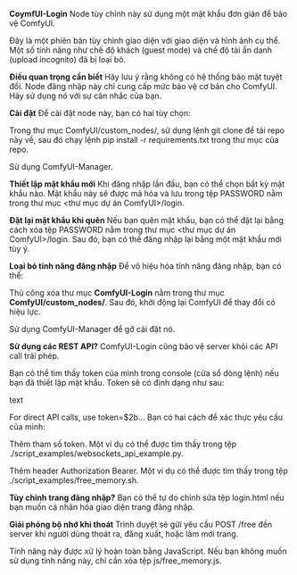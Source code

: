 **CoymfUI-Login**
Node tùy chỉnh này sử dụng một mật khẩu đơn giản để bảo vệ ComfyUI.

Đây là một phiên bản tùy chỉnh giao diện với giao diện và hình ảnh cụ thể. Một số tính năng như chế độ khách (guest mode) và chế độ tải ẩn danh (upload incognito) đã bị loại bỏ.

**Điều quan trọng cần biết**
Hãy lưu ý rằng không có hệ thống bảo mật tuyệt đối. Node đăng nhập này chỉ cung cấp mức bảo vệ cơ bản cho ComfyUI. Hãy sử dụng nó với sự cân nhắc của bạn.

**Cài đặt**
Để cài đặt node này, bạn có hai tùy chọn:

Trong thư mục ComfyUI/custom_nodes/, sử dụng lệnh git clone để tải repo này về, sau đó chạy lệnh pip install -r requirements.txt trong thư mục của repo.

Sử dụng ComfyUI-Manager.

**Thiết lập mật khẩu mới**
Khi đăng nhập lần đầu, bạn có thể chọn bất kỳ mật khẩu nào. Mật khẩu này sẽ được mã hóa và lưu trong tệp PASSWORD nằm trong thư mục <thư mục dự án ComfyUI>/login.

**Đặt lại mật khẩu khi quên**
Nếu bạn quên mật khẩu, bạn có thể đặt lại bằng cách xóa tệp PASSWORD nằm trong thư mục <thư mục dự án ComfyUI>/login. Sau đó, bạn có thể đăng nhập lại bằng một mật khẩu mới tùy ý.

**Loại bỏ tính năng đăng nhập**
Để vô hiệu hóa tính năng đăng nhập, bạn có thể:

Thủ công xóa thư mục **ComfyUI-Login** nằm trong thư mục **ComfyUI/custom_nodes/**. Sau đó, khởi động lại ComfyUI để thay đổi có hiệu lực.

Sử dụng ComfyUI-Manager để gỡ cài đặt nó.

**Sử dụng các REST API?**
ComfyUI-Login cũng bảo vệ server khỏi các API call trái phép.

Bạn có thể tìm thấy token của mình trong console (cửa sổ dòng lệnh) nếu bạn đã thiết lập mật khẩu. Token sẽ có định dạng như sau:

text

For direct API calls, use token=$2b...
Bạn có hai cách để xác thực yêu cầu của mình:

Thêm tham số token. Một ví dụ có thể được tìm thấy trong tệp ./script_examples/websockets_api_example.py.

Thêm header Authorization Bearer. Một ví dụ có thể được tìm thấy trong tệp ./script_examples/free_memory.sh.

**Tùy chỉnh trang đăng nhập?**
Bạn có thể tự do chỉnh sửa tệp login.html nếu bạn muốn cá nhân hóa giao diện trang đăng nhập.

**Giải phóng bộ nhớ khi thoát**
Trình duyệt sẽ gửi yêu cầu POST /free đến server khi người dùng thoát ra, đăng xuất, hoặc làm mới trang.

Tính năng này được xử lý hoàn toàn bằng JavaScript. Nếu bạn không muốn sử dụng tính năng này, chỉ cần xóa tệp js/free_memory.js.






